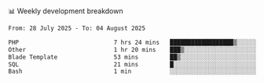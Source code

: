 📊 Weekly development breakdown
<!--START_SECTION:waka-->

```txt
From: 28 July 2025 - To: 04 August 2025

PHP                           7 hrs 24 mins   ██████████████████▒░░░░░░   73.70 %
Other                         1 hr 20 mins    ███▒░░░░░░░░░░░░░░░░░░░░░   13.31 %
Blade Template                53 mins         ██▒░░░░░░░░░░░░░░░░░░░░░░   08.82 %
SQL                           21 mins         █░░░░░░░░░░░░░░░░░░░░░░░░   03.58 %
Bash                          1 min           ░░░░░░░░░░░░░░░░░░░░░░░░░   00.32 %
```

<!--END_SECTION:waka-->
